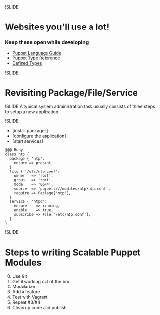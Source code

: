 !SLIDE
# Websites you'll use a lot!
### Keep these open while developing

- [Puppet Language
Guide](http://docs.puppetlabs.com/guides/language_guide.html)
- [Puppet Type
Reference](http://docs.puppetlabs.com/references/latest/type.html)
- [Defined Types](http://docs.puppetlabs.com/learning/definedtypes.html)

!SLIDE

# Revisiting Package/File/Service

!SLIDE
A typical system administration task usually consists of three steps to
setup a new application.

!SLIDE
+ [install packages]
+ [configure the application]
+ [start services]

<!SLIDE small>

    @@@ Ruby
    class ntp {
      package { 'ntp':
        ensure => present,
      }
      file { '/etc/ntp.conf':
        owner   => 'root',
        group   => 'root',
        mode    => '0644',
        source  => 'puppet:///modules/ntp/ntp.conf',
        require => Package['ntp'],
      }
      service { 'ntpd':
        ensure    => running,
        enable    => true,
        subscribe => File['/etc/ntp.conf'],
      }
    }

!SLIDE
# Steps to writing Scalable Puppet Modules

0. Use Git
1. Get it working out of the box
2. Modularize
3. Add a feature
4. Test with Vagrant
5. Repeat #3/#4
6. Clean up code and publish
